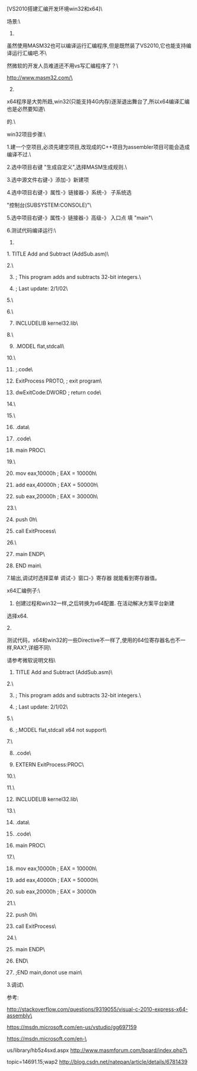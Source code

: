 \[VS2010搭建汇编开发环境win32和x64\]\
场景:\
1.
虽然使用MASM32也可以编译运行汇编程序,但是既然装了VS2010,它也能支持编译运行汇编吧.不\
然微软的开发人员难道还不用vs写汇编程序了？\
http://www.masm32.com/\
2.
x64程序是大势所趋,win32(只能支持4G内存)逐渐退出舞台了,所以x64编译汇编也是必然要知道\
的.\
win32项目步骤:\
1.建一个空项目,必须先建空项目,改现成的C++项目为assembler项目可能会造成编译不过.\
2.选中项目右键 "生成自定义",选择MASM生成规则.\
3.选中源文件右键-》添加-》新建项

4.选中项目右键-》属性-》链接器-》系统-》 子系统选
"控制台(SUBSYSTEM:CONSOLE)"\
5.选中项目右键-》属性-》链接器-》高级-》 入口点 填 \"main\"\
6.测试代码编译运行:\
1.

1\. TITLE Add and Subtract (AddSub.asm)\
2.\
3. ; This program adds and subtracts 32-bit integers.\
4. ; Last update: 2/1/02\
5.\
6.\
7. INCLUDELIB kernel32.lib\
8.\
9. .MODEL flat,stdcall\
10.\
11. ;.code\
12. ExitProcess PROTO, ; exit program\
13. dwExitCode:DWORD ; return code\
14.\
15.\
16. .data\
17. .code\
18. main PROC\
19.\
20. mov eax,10000h ; EAX = 10000h\
21. add eax,40000h ; EAX = 50000h\
22. sub eax,20000h ; EAX = 30000h\
23.\
24. push 0h\
25. call ExitProcess\
26.\
27. main ENDP\
28. END main\
7.输出,调试时选择菜单 调试-》窗口-》寄存器 就能看到寄存器值。

x64汇编例子:\
1. 创建过程和win32一样,之后转换为x64配置. 在活动解决方案平台新建
选择x64.

2\.
测试代码，x64和win32的一些Directive不一样了,使用的64位寄存器名也不一样,RAX?,详细不同\
请参考微软说明文档\
1. TITLE Add and Subtract (AddSub.asm)\
2.\
3. ; This program adds and subtracts 32-bit integers.\
4. ; Last update: 2/1/02\
5.\
6. ;.MODEL flat,stdcall x64 not support\
7.\
8. .code\
9. EXTERN ExitProcess:PROC\
10.\
11.\
12. INCLUDELIB kernel32.lib\
13.\
14. .data\
15. .code\
16. main PROC\
17.\
18. mov eax,10000h ; EAX = 10000h\
19. add eax,40000h ; EAX = 50000h\
20. sub eax,20000h ; EAX = 30000h

21.\
22. push 0h\
23. call ExitProcess\
24.\
25. main ENDP\
26. END\
27. ;END main,donot use main\
3.调试\
参考:
http://stackoverflow.com/questions/9319055/visual-c-2010-express-x64-assembly\
https://msdn.microsoft.com/en-us/vstudio/gg697159
https://msdn.microsoft.com/en-\
us/library/hb5z4sxd.aspx http://www.masmforum.com/board/index.php?\
topic=14691.15;wap2 http://blog.csdn.net/natepan/article/details/6781439
